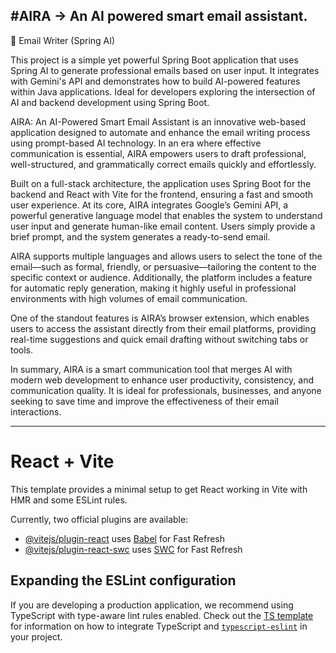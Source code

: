 #AIRA -> An AI powered smart email assistant.
-----------------------------------------------------------------------------------------------------------------------------------------------------------------------------------
🚀 Email Writer (Spring AI)

This project is a simple yet powerful Spring Boot application that uses Spring AI to generate professional emails based on user input. It integrates with Gemini's API and demonstrates how to build AI-powered features within Java applications. Ideal for developers exploring the intersection of AI and backend development using Spring Boot.

AIRA: An AI-Powered Smart Email Assistant is an innovative web-based application designed to automate and enhance the email writing process using prompt-based AI technology. In an era where effective communication is essential, AIRA empowers users to draft professional, well-structured, and grammatically correct emails quickly and effortlessly.

Built on a full-stack architecture, the application uses Spring Boot for the backend and React with Vite for the frontend, ensuring a fast and smooth user experience. At its core, AIRA integrates Google’s Gemini API, a powerful generative language model that enables the system to understand user input and generate human-like email content. Users simply provide a brief prompt, and the system generates a ready-to-send email.

AIRA supports multiple languages and allows users to select the tone of the email—such as formal, friendly, or persuasive—tailoring the content to the specific context or audience. Additionally, the platform includes a feature for automatic reply generation, making it highly useful in professional environments with high volumes of email communication.

One of the standout features is AIRA’s browser extension, which enables users to access the assistant directly from their email platforms, providing real-time suggestions and quick email drafting without switching tabs or tools.

In summary, AIRA is a smart communication tool that merges AI with modern web development to enhance user productivity, consistency, and communication quality. It is ideal for professionals, businesses, and anyone seeking to save time and improve the effectiveness of their email interactions.


-----------------------------------------------------------------------------------------------------------------------------------------------------------------------------------
# React + Vite

This template provides a minimal setup to get React working in Vite with HMR and some ESLint rules.

Currently, two official plugins are available:

- [@vitejs/plugin-react](https://github.com/vitejs/vite-plugin-react/blob/main/packages/plugin-react) uses [Babel](https://babeljs.io/) for Fast Refresh
- [@vitejs/plugin-react-swc](https://github.com/vitejs/vite-plugin-react/blob/main/packages/plugin-react-swc) uses [SWC](https://swc.rs/) for Fast Refresh

## Expanding the ESLint configuration

If you are developing a production application, we recommend using TypeScript with type-aware lint rules enabled. Check out the [TS template](https://github.com/vitejs/vite/tree/main/packages/create-vite/template-react-ts) for information on how to integrate TypeScript and [`typescript-eslint`](https://typescript-eslint.io) in your project.
